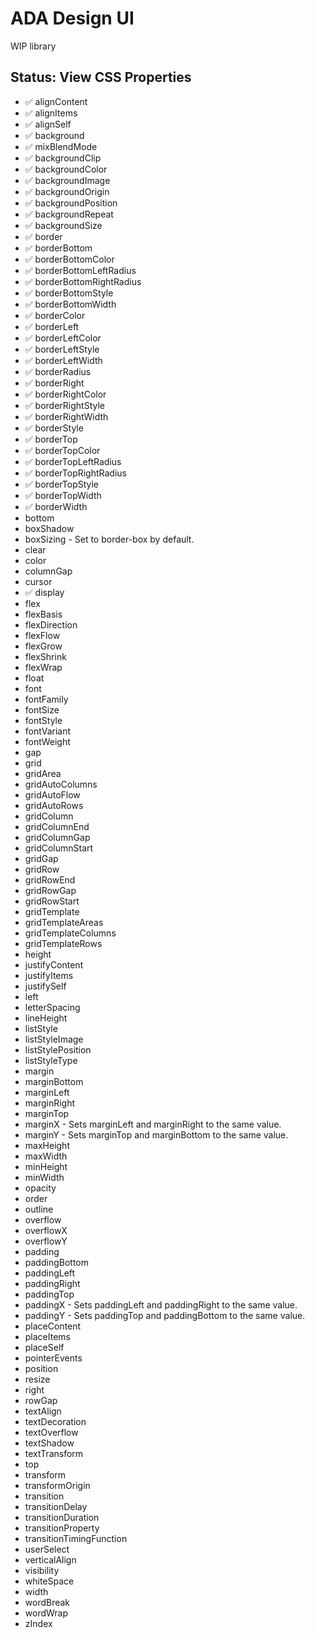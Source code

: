 # ADA Design UI

WIP library

## Status: View CSS Properties

- ✅ alignContent
- ✅ alignItems
- ✅ alignSelf
- ✅ background
- ✅ mixBlendMode
- ✅ backgroundClip
- ✅ backgroundColor
- ✅ backgroundImage
- ✅ backgroundOrigin
- ✅ backgroundPosition
- ✅ backgroundRepeat
- ✅ backgroundSize
- ✅ border
- ✅ borderBottom
- ✅ borderBottomColor
- ✅ borderBottomLeftRadius
- ✅ borderBottomRightRadius
- ✅ borderBottomStyle
- ✅ borderBottomWidth
- ✅ borderColor
- ✅ borderLeft
- ✅ borderLeftColor
- ✅ borderLeftStyle
- ✅ borderLeftWidth
- ✅ borderRadius
- ✅ borderRight
- ✅ borderRightColor
- ✅ borderRightStyle
- ✅ borderRightWidth
- ✅ borderStyle
- ✅ borderTop
- ✅ borderTopColor
- ✅ borderTopLeftRadius
- ✅ borderTopRightRadius
- ✅ borderTopStyle
- ✅ borderTopWidth
- ✅ borderWidth
- bottom
- boxShadow
- boxSizing - Set to border-box by default.
- clear
- color
- columnGap
- cursor
- ✅ display
- flex
- flexBasis
- flexDirection
- flexFlow
- flexGrow
- flexShrink
- flexWrap
- float
- font
- fontFamily
- fontSize
- fontStyle
- fontVariant
- fontWeight
- gap
- grid
- gridArea
- gridAutoColumns
- gridAutoFlow
- gridAutoRows
- gridColumn
- gridColumnEnd
- gridColumnGap
- gridColumnStart
- gridGap
- gridRow
- gridRowEnd
- gridRowGap
- gridRowStart
- gridTemplate
- gridTemplateAreas
- gridTemplateColumns
- gridTemplateRows
- height
- justifyContent
- justifyItems
- justifySelf
- left
- letterSpacing
- lineHeight
- listStyle
- listStyleImage
- listStylePosition
- listStyleType
- margin
- marginBottom
- marginLeft
- marginRight
- marginTop
- marginX - Sets marginLeft and marginRight to the same value.
- marginY - Sets marginTop and marginBottom to the same value.
- maxHeight
- maxWidth
- minHeight
- minWidth
- opacity
- order
- outline
- overflow
- overflowX
- overflowY
- padding
- paddingBottom
- paddingLeft
- paddingRight
- paddingTop
- paddingX - Sets paddingLeft and paddingRight to the same value.
- paddingY - Sets paddingTop and paddingBottom to the same value.
- placeContent
- placeItems
- placeSelf
- pointerEvents
- position
- resize
- right
- rowGap
- textAlign
- textDecoration
- textOverflow
- textShadow
- textTransform
- top
- transform
- transformOrigin
- transition
- transitionDelay
- transitionDuration
- transitionProperty
- transitionTimingFunction
- userSelect
- verticalAlign
- visibility
- whiteSpace
- width
- wordBreak
- wordWrap
- zIndex
